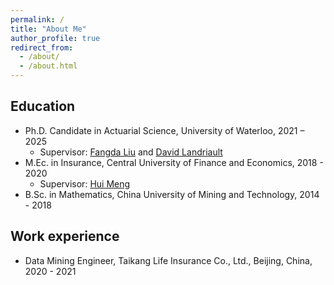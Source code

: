 ```yaml
---
permalink: /
title: "About Me"
author_profile: true
redirect_from: 
  - /about/
  - /about.html
---
```




<h2>Education</h2>

* Ph.D. Candidate in Actuarial Science, University of Waterloo, 2021 – 2025
  * Supervisor: [Fangda Liu](https://uwaterloo.ca/statistics-and-actuarial-science/contacts/fangda-liu) and [David Landriault](https://uwaterloo.ca/statistics-and-actuarial-science/profiles/david-landriault) 
* M.Ec. in Insurance, Central University of Finance and Economics, 2018 - 2020
  * Supervisor: [Hui Meng](https://cias.cufe.edu.cn/English/Faculty/Faculty/Full_Professor/Hui_MENG.htm)
* B.Sc. in Mathematics, China University of Mining and Technology, 2014 - 2018



<h2>Work experience</h2>

* Data Mining Engineer, Taikang Life Insurance Co., Ltd., Beijing, China, 2020 - 2021

 
